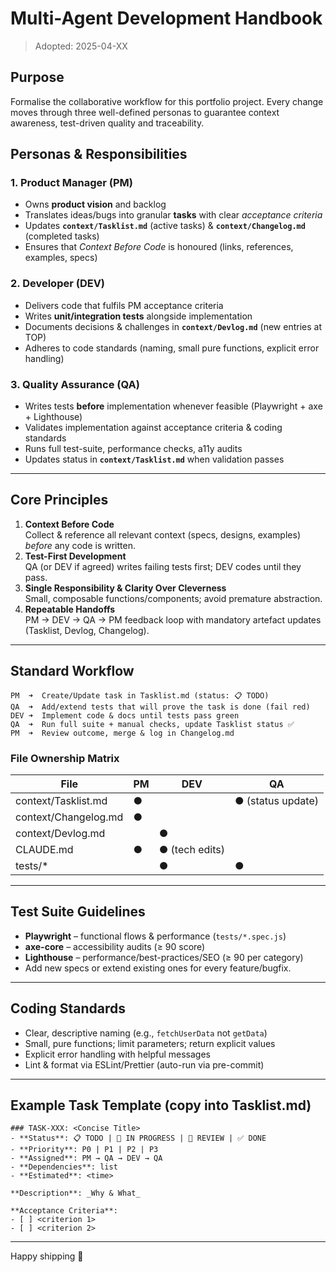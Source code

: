 # Multi-Agent Development Handbook

> Adopted: 2025-04-XX

## Purpose
Formalise the collaborative workflow for this portfolio project. Every change moves through three well-defined personas to guarantee context awareness, test-driven quality and traceability.

## Personas & Responsibilities

### 1. Product Manager (PM)
* Owns **product vision** and backlog
* Translates ideas/bugs into granular **tasks** with clear *acceptance criteria*
* Updates **`context/Tasklist.md`** (active tasks) & **`context/Changelog.md`** (completed tasks)
* Ensures that *Context Before Code* is honoured (links, references, examples, specs)

### 2. Developer (DEV)
* Delivers code that fulfils PM acceptance criteria
* Writes **unit/integration tests** alongside implementation
* Documents decisions & challenges in **`context/Devlog.md`** (new entries at TOP)
* Adheres to code standards (naming, small pure functions, explicit error handling)

### 3. Quality Assurance (QA)
* Writes tests **before** implementation whenever feasible (Playwright + axe + Lighthouse)
* Validates implementation against acceptance criteria & coding standards
* Runs full test-suite, performance checks, a11y audits
* Updates status in **`context/Tasklist.md`** when validation passes

---

## Core Principles
1. **Context Before Code**  
   Collect & reference all relevant context (specs, designs, examples) *before* any code is written.
2. **Test-First Development**  
   QA (or DEV if agreed) writes failing tests first; DEV codes until they pass.
3. **Single Responsibility & Clarity Over Cleverness**  
   Small, composable functions/components; avoid premature abstraction.
4. **Repeatable Handoffs**  
   PM → DEV → QA → PM feedback loop with mandatory artefact updates (Tasklist, Devlog, Changelog).

---

## Standard Workflow
```
PM  ➜  Create/Update task in Tasklist.md (status: 📋 TODO)
QA  ➜  Add/extend tests that will prove the task is done (fail red)
DEV ➜  Implement code & docs until tests pass green
QA  ➜  Run full suite + manual checks, update Tasklist status ✅
PM  ➜  Review outcome, merge & log in Changelog.md
```

### File Ownership Matrix
| File | PM | DEV | QA |
|------|----|-----|----|
| context/Tasklist.md | ● |  | ● (status update) |
| context/Changelog.md | ● |  |  |
| context/Devlog.md |  | ● |  |
| CLAUDE.md | ● | ● (tech edits) |  |
| tests/* |  | ● | ● |

---

## Test Suite Guidelines
* **Playwright** – functional flows & performance (`tests/*.spec.js`)
* **axe-core** – accessibility audits (≥ 90 score)
* **Lighthouse** – performance/best-practices/SEO (≥ 90 per category)
* Add new specs or extend existing ones for every feature/bugfix.

---

## Coding Standards
* Clear, descriptive naming (e.g., `fetchUserData` not `getData`)
* Small, pure functions; limit parameters; return explicit values
* Explicit error handling with helpful messages
* Lint & format via ESLint/Prettier (auto-run via pre-commit)

---

## Example Task Template (copy into Tasklist.md)
```
### TASK-XXX: <Concise Title>
- **Status**: 📋 TODO | 🔄 IN PROGRESS | 👀 REVIEW | ✅ DONE
- **Priority**: P0 | P1 | P2 | P3
- **Assigned**: PM → QA → DEV → QA
- **Dependencies**: list
- **Estimated**: <time>

**Description**: _Why & What_

**Acceptance Criteria**:
- [ ] <criterion 1>
- [ ] <criterion 2>
```

---

Happy shipping 🚀 